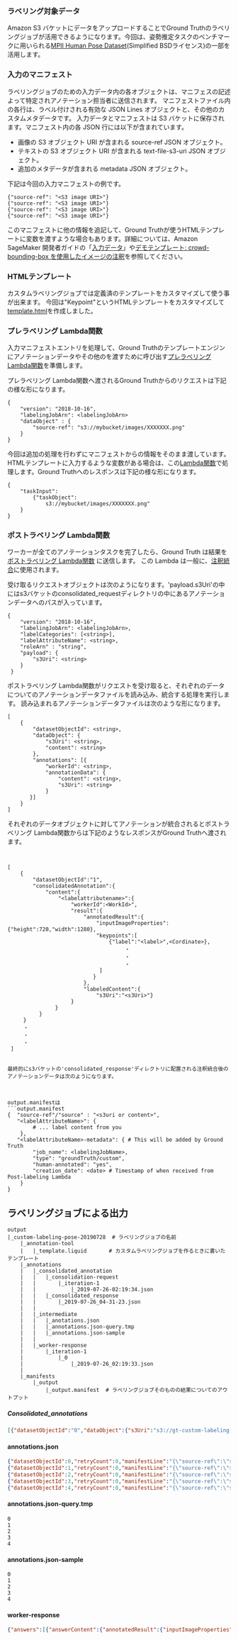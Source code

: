 ### ラベリング対象データ
Amazon S3 バケットにデータをアップロードすることでGround Truthのラベリングジョブが活用できるようになります。今回は、姿勢推定タスクのベンチマークに用いられる[MPII Human Pose Dataset](http://human-pose.mpi-inf.mpg.de/#download)(Simplified BSDライセンス)の一部を活用します。


### 入力のマニフェスト
ラベリングジョブのための入力データ内の各オブジェクトは、マニフェスの記述よって特定されアノテーション担当者に送信されます。
マニフェストファイル内の各行は、ラベル付けされる有効な JSON Lines オブジェクトと、その他のカスタムメタデータです。
入力データとマニフェストは S3 バケットに保存されます。マニフェスト内の各 JSON 行には以下が含まれています。

- 画像の S3 オブジェクト URI が含まれる source-ref JSON オブジェクト。
- テキストの S3 オブジェクト URI が含まれる text-file-s3-uri JSON オブジェクト。
- 追加のメタデータが含まれる metadata JSON オブジェクト。

下記は今回の入力マニフェストの例です。
```
{"source-ref": "<S3 image URI>"}
{"source-ref": "<S3 image URI>"}
{"source-ref": "<S3 image URI>"}
{"source-ref": "<S3 image URI>"}
```

このマニフェストに他の情報を追記して、Ground Truthが使うHTMLテンプレートに変数を渡すような場合もあります。詳細については、Amazon SageMaker 開発者ガイドの「[入力データ](https://docs.aws.amazon.com/ja_jp/sagemaker/latest/dg/sms-data-input.html)」や[デモテンプレート: crowd-bounding-box を使用したイメージの注釈](https://docs.aws.amazon.com/ja_jp/sagemaker/latest/dg/sms-custom-templates-step2-demo1.html)を参照してください。


### HTMLテンプレート
カスタムラベリングジョブでは定義済のテンプレートをカスタマイズして使う事が出来ます。
今回は"Keypoint"というHTMLテンプレートをカスタマイズして[template.html](https://github.com/tkazusa/gt-custom-pose/blob/master/web/template.html)を作成しました。


### プレラベリング Lambda関数
入力マニフェストエントリを処理して、Ground Truthのテンプレートエンジンにアノテーションデータやその他のを渡すために呼び出す[プレラベリング Lambda関数](https://github.com/tkazusa/gt-custom-pose/blob/master/server/processing/sagemaker-gt-preprocess.py)を準備します。

プレラベリング Lambda関数へ渡されるGround Truthからのリクエストは下記の様な形になります。

```
{
    "version": "2018-10-16",
    "labelingJobArn": <labelingJobArn>
    "dataObject" : {
        "source-ref": "s3://mybucket/images/XXXXXXX.png"
    }
}
```

今回は追加の処理を行わずにマニフェストからの情報をそのまま渡しています。HTMLテンプレートに入力するような変数がある場合は、この[Lambda関数](https://github.com/tkazusa/gt-custom-pose/blob/master/server/processing/sagemaker-gt-preprocess.py)で処理します。Ground Truthへのレスポンスは下記の様な形になります。

```
{
    "taskInput":
        {"taskObject":
            s3://mybucket/images/XXXXXXX.png"
    }
}
```


### ポストラベリング Lambda関数
ワーカーが全てのアノテーションタスクを完了したら、Ground Truth は結果を [ポストラベリング Lambda関数](https://github.com/tkazusa/gt-custom-pose/blob/master/server/processing/sagemaker-gt-postprocess.py) に送信します。
この Lambda は一般に、[注釈統合](https://docs.aws.amazon.com/ja_jp/sagemaker/latest/dg/sms-annotation-consolidation.html)に使用されます。

受け取るリクエストオブジェクトは次のようになります。'payload.s3Uri'の中にはs3バケットのconsolidated_requestディレクトリの中にあるアノテーションデータへのパスが入っています。

```
{
    "version": "2018-10-16",
    "labelingJobArn": <labelingJobArn>,
    "labelCategories": [<string>],
    "labelAttributeName": <string>,
    "roleArn" : "string",
    "payload": {
        "s3Uri": <string>
    }
 }
```


ポストラベリング Lambda関数がリクエストを受け取ると、それぞれのデータについてのアノテーションデータファイルを読み込み、統合する処理を実行します。
読み込まれるアノテーションデータファイルは次のような形になります。

```
[
    {
        "datasetObjectId": <string>,
        "dataObject": {
            "s3Uri": <string>,
            "content": <string>
        },
        "annotations": [{
            "workerId": <string>,
            "annotationData": {
                "content": <string>,
                "s3Uri": <string>
            }
       }]
    }
]
```

それぞれのデータオブジェクトに対してアノテーションが統合されるとポストラベリング Lambda関数からは下記のようなレスポンスがGround Truthへ渡されます。

```


[
    {
        "datasetObjectId":"1",
        "consolidatedAnnotation":{
            "content":{
                "<labelattributename>":{
                    "workerId":<WorkId>",
                    "result":{
                        "annotatedResult":{
                            "inputImageProperties":{"height":720,"width":1280},
                            "keypoints":[
                                {"label":"<label>",<Cordinate>},
                                     ・
                                     ・
                                     ・
                             ]
                           }
                        },
                        "labeledContent":{
                            "s3Uri":"<s3Uri>"}
                    }
               }
          }
     }
     ・
     ・
     ・
 ]


最終的にs3バケットの'consolidated_response'ディレクトリに配置される注釈統合後のアノテーションデータは次のようになります。



output.manifestは
```output.manifest
{  "source-ref"/"source" : "<s3uri or content>", 
   "<labelAttributeName>": {
        # ... label content from you
    },   
   "<labelAttributeName>-metadata": { # This will be added by Ground Truth
        "job_name": <labelingJobName>,
        "type": "groundTruth/custom",
        "human-annotated": "yes", 
        "creation_date": <date> # Timestamp of when received from Post-labeling Lambda
    }
}
```


## ラベリングジョブによる出力
```
output
|_custom-labeling-pose-20190728  # ラベリングジョブの名前
    |_annotation-tool
    |   |_template.liquid       # カスタムラベリングジョブを作るときに書いたテンプレート 
    |_annotations
    |   |_consolidated_annotation
    |   |   |_consolidation-request
    |   |       |_iteration-1
    |   |           |_2019-07-26-02:19:34.json 
    |   |   |_consolidated_response
    |   |       |_2019-07-26_04-31-23.json 
    |   |
    |   |_intermediate
    |   |   |_anotations.json
    |   |   |_annotations.json-query.tmp
    |   |   |_annotations.json-sample
    |   |
    |   |_worker-response
    |       |_iteration-1
    |           |_0
    |               |_2019-07-26_02:19:33.json
    |
    |_manifests
        |_output
            |_output.manifest  # ラベリングジョブそのものの結果についてのアウトプット
```

##### Consolidated_annotations
``` 2019-07-26-02:19:34.json
[{"datasetObjectId":"0","dataObject":{"s3Uri":"s3://gt-custom-labeling-pose/images/000030973.jpg"},"annotations":[{"workerId":"private.us-east-1.7de59546cc74691a","annotationData":{"content":"{\"annotatedResult\":{\"inputImageProperties\":{\"height\":720,\"width\":1280},\"keypoints\":[{\"label\":\"頭\",\"x\":910,\"y\":454},{\"label\":\"左肩\",\"x\":892,\"y\":467},{\"label\":\"右肩\",\"x\":939,\"y\":490},{\"label\":\"右腕\",\"x\":945,\"y\":513}]}}"}}]}]
```

#### annotations.json
```annotations.json
{"datasetObjectId":0,"retryCount":0,"manifestLine":"{\"source-ref\":\"s3://gt-custom-labeling-pose/images/000030973.jpg\"}","inputAttribute":"s3://gt-custom-labeling-pose/images/000030973.jpg"}
{"datasetObjectId":1,"retryCount":0,"manifestLine":"{\"source-ref\":\"s3://gt-custom-labeling-pose/images/000033016.jpg\"}","inputAttribute":"s3://gt-custom-labeling-pose/images/000033016.jpg"}
{"datasetObjectId":2,"retryCount":0,"manifestLine":"{\"source-ref\":\"s3://gt-custom-labeling-pose/images/000040154.jpg\"}","inputAttribute":"s3://gt-custom-labeling-pose/images/000040154.jpg"}
{"datasetObjectId":3,"retryCount":0,"manifestLine":"{\"source-ref\":\"s3://gt-custom-labeling-pose/images/000040129.jpg\"}","inputAttribute":"s3://gt-custom-labeling-pose/images/000040129.jpg"}
{"datasetObjectId":4,"retryCount":0,"manifestLine":"{\"source-ref\":\"s3://gt-custom-labeling-pose/images/000050999.jpg\"}","inputAttribute":"s3://gt-custom-labeling-pose/images/000050999.jpg"}

```


#### annotations.json-query.tmp
``` annotations.json-query.tmp
0
1
2
3
4
```


#### annotations.json-sample
``` annotations.json-sample
0
1
2
3
4
```

#### worker-response
```_2019-07-26_02:19:33.json
{"answers":[{"answerContent":{"annotatedResult":{"inputImageProperties":{"height":720,"width":1280},"keypoints":[{"label":"頭","x":910,"y":454},{"label":"左肩","x":892,"y":467},{"label":"右肩","x":939,"y":490},{"label":"右腕","x":945,"y":513}]}},"submissionTime":"2019-07-26T02:19:22.884Z","workerId":"private.us-east-1.7de59546cc74691a"}]}
```
